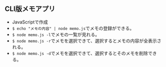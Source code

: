 ## CLI版メモアプリ
- JavaScriptで作成
- `$ echo "メモの内容" | node memo.js`でメモの登録ができる。
- `$ node memo.js -l`でメモの一覧が見れる。
- `$ node memo.js -r`でメモを選択できて、選択するとメモの内容が全表示される。
- `$ node memo.js -d`でメモを選択できて、選択するとそのメモを削除できる。
